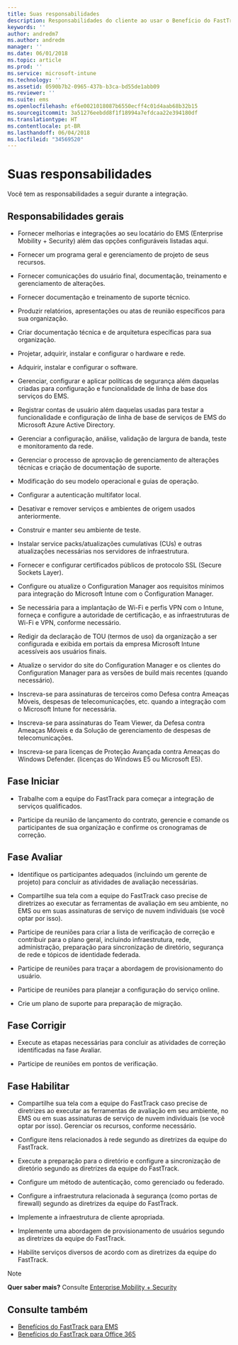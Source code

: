 ```yaml
---
title: Suas responsabilidades
description: Responsabilidades do cliente ao usar o Benefício do FastTrack Center
keywords: ''
author: andredm7
ms.author: andredm
manager: ''
ms.date: 06/01/2018
ms.topic: article
ms.prod: ''
ms.service: microsoft-intune
ms.technology: ''
ms.assetid: 0590b7b2-0965-437b-b3ca-bd55de1abb09
ms.reviewer: ''
ms.suite: ems
ms.openlocfilehash: ef6e0021018087b6550ecff4c01d4aab68b32b15
ms.sourcegitcommit: 3a51276eebdd8f1f18994a7efdcaa22e394180df
ms.translationtype: HT
ms.contentlocale: pt-BR
ms.lasthandoff: 06/04/2018
ms.locfileid: "34569520"
---
```

# <a name="your-responsibilities"></a>Suas responsabilidades

Você tem as responsabilidades a seguir durante a integração.

## <a name="general-responsibilities"></a>Responsabilidades gerais

-   Fornecer melhorias e integrações ao seu locatário do EMS (Enterprise Mobility + Security) além das opções configuráveis listadas aqui.

-   Fornecer um programa geral e gerenciamento de projeto de seus recursos.

-   Fornecer comunicações do usuário final, documentação, treinamento e gerenciamento de alterações.

-   Fornecer documentação e treinamento de suporte técnico.

-   Produzir relatórios, apresentações ou atas de reunião específicos para sua organização.

-   Criar documentação técnica e de arquitetura específicas para sua organização.

-   Projetar, adquirir, instalar e configurar o hardware e rede.

-   Adquirir, instalar e configurar o software.

-   Gerenciar, configurar e aplicar políticas de segurança além daquelas criadas para configuração e funcionalidade de linha de base dos serviços do EMS.

-   Registrar contas de usuário além daquelas usadas para testar a funcionalidade e configuração de linha de base de serviços de EMS do Microsoft Azure Active Directory.

-   Gerenciar a configuração, análise, validação de largura de banda, teste e monitoramento da rede.

-   Gerenciar o processo de aprovação de gerenciamento de alterações técnicas e criação de documentação de suporte.

-   Modificação do seu modelo operacional e guias de operação.

-   Configurar a autenticação multifator local.

-   Desativar e remover serviços e ambientes de origem usados anteriormente.

-   Construir e manter seu ambiente de teste.

-   Instalar service packs/atualizações cumulativas (CUs) e outras atualizações necessárias nos servidores de infraestrutura.

-   Fornecer e configurar certificados públicos de protocolo SSL (Secure Sockets Layer).

-   Configure ou atualize o Configuration Manager aos requisitos mínimos para integração do Microsoft Intune com o Configuration Manager.

-   Se necessária para a implantação de Wi-Fi e perfis VPN com o Intune, forneça e configure a autoridade de certificação, e as infraestruturas de Wi-Fi e VPN, conforme necessário.

-   Redigir da declaração de TOU (termos de uso) da organização a ser configurada e exibida em portais da empresa Microsoft Intune acessíveis aos usuários finais.

-   Atualize o servidor do site do Configuration Manager e os clientes do Configuration Manager para as versões de build mais recentes (quando necessário).

-   Inscreva-se para assinaturas de terceiros como Defesa contra Ameaças Móveis, despesas de telecomunicações, etc. quando a integração com o Microsoft Intune for necessária.

-   Inscreva-se para assinaturas do Team Viewer, da Defesa contra Ameaças Móveis e da Solução de gerenciamento de despesas de telecomunicações.

-   Inscreva-se para licenças de Proteção Avançada contra Ameaças do Windows Defender. (licenças do Windows E5 ou Microsoft E5).

## <a name="initiate-phase"></a>Fase Iniciar

-   Trabalhe com a equipe do FastTrack para começar a integração de serviços qualificados.

-   Participe da reunião de lançamento do contrato, gerencie e comande os participantes de sua organização e confirme os cronogramas de correção.

## <a name="assess-phase"></a>Fase Avaliar

-   Identifique os participantes adequados (incluindo um gerente de projeto) para concluir as atividades de avaliação necessárias.

-   Compartilhe sua tela com a equipe do FastTrack caso precise de diretrizes ao executar as ferramentas de avaliação em seu ambiente, no EMS ou em suas assinaturas de serviço de nuvem individuais (se você optar por isso).

-   Participe de reuniões para criar a lista de verificação de correção e contribuir para o plano geral, incluindo infraestrutura, rede, administração, preparação para sincronização de diretório, segurança de rede e tópicos de identidade federada.

-   Participe de reuniões para traçar a abordagem de provisionamento do usuário.

-   Participe de reuniões para planejar a configuração do serviço online.

-   Crie um plano de suporte para preparação de migração.

## <a name="remediate-phase"></a>Fase Corrigir

-   Execute as etapas necessárias para concluir as atividades de correção identificadas na fase Avaliar.

-   Participe de reuniões em pontos de verificação.

## <a name="enable-phase"></a>Fase Habilitar

-   Compartilhe sua tela com a equipe do FastTrack caso precise de diretrizes ao executar as ferramentas de avaliação em seu ambiente, no EMS ou em suas assinaturas de serviço de nuvem individuais (se você optar por isso). Gerenciar os recursos, conforme necessário.

-   Configure itens relacionados à rede segundo as diretrizes da equipe do FastTrack.

-   Execute a preparação para o diretório e configure a sincronização de diretório segundo as diretrizes da equipe do FastTrack.

-   Configure um método de autenticação, como gerenciado ou federado. 

-   Configure a infraestrutura relacionada à segurança (como portas de firewall) segundo as diretrizes da equipe do FastTrack.

-   Implemente a infraestrutura de cliente apropriada.

-   Implemente uma abordagem de provisionamento de usuários segundo as diretrizes da equipe do FastTrack.

-   Habilite serviços diversos de acordo com as diretrizes da equipe do FastTrack.

> [!NOTE]
> **Quer saber mais?** Consulte [Enterprise Mobility + Security](https://www.microsoft.com/en-us/cloud-platform/enterprise-mobility)

## <a name="see-also"></a>Consulte também

- [Benefícios do FastTrack para EMS](fasttrack-center-benefit-for-enterprise-mobility-suite-ems.md)
- [Benefícios do FastTrack para Office 365](https://technet.microsoft.com/library/office-365-onboarding-benefit.aspx)

